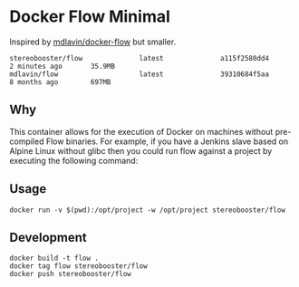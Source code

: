 # Docker Flow Minimal

Inspired by [mdlavin/docker-flow](https://github.com/mdlavin/docker-flow) but smaller.

```
stereobooster/flow              latest              a115f2580dd4        2 minutes ago       35.9MB
mdlavin/flow                    latest              39310684f5aa        8 months ago        697MB
```

## Why

This container allows for the execution of Docker on machines
without pre-compiled Flow binaries. For example, if you have a Jenkins
slave based on Alpine Linux without glibc then you could run flow
against a project by executing the following command:

## Usage

```
docker run -v $(pwd):/opt/project -w /opt/project stereobooster/flow
```

## Development

```
docker build -t flow .
docker tag flow stereobooster/flow
docker push stereobooster/flow
```